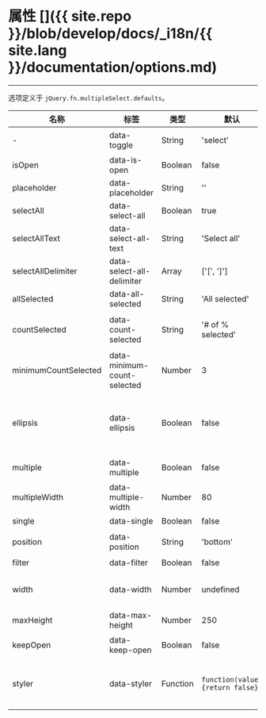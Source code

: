 # 属性 []({{ site.repo }}/blob/develop/docs/_i18n/{{ site.lang }}/documentation/options.md)

---

选项定义于 `jQuery.fn.multipleSelect.defaults`。

<div class="start-table"></div>

| 名称                 | 标签                        | 类型     | 默认                             | 描述                                                                              |
|----------------------|-----------------------------|----------|----------------------------------|---------------------------------------------------------------------------------|
| -                    | data-toggle                 | String   | 'select'                         | 不使用 JavaScript 启用 multiple select。                                           |
| isOpen               | data-is-open                | Boolean  | false                            | 是否打开下拉列表。                                                                 |
| placeholder          | data-placeholder            | String   | ''                               | 显示默认的提示信息。                                                               |
| selectAll            | data-select-all             | Boolean  | true                             | 是否显示全选复选框。                                                               |
| selectAllText        | data-select-all-text        | String   | 'Select all'                     | 全选复选框的显示内容。                                                             |
| selectAllDelimiter   | data-select-all-delimiter   | Array    | ['[', ']']                       | Multiple Select 全选复选框分隔符。                                                 |
| allSelected          | data-all-selected           | String   | 'All selected'                   | 全部选中时显示的文本。                                                             |
| countSelected        | data-count-selected         | String   | '# of % selected'                | '＃'将替换为所选项目的计数，'％'将替换为总数目。                                      |
| minimumCountSelected | data-minimum-count-selected | Number   | 3                                | 只有选择了多于X个项目时才会显示`countSelected`。                                   |
| ellipsis             | data-ellipsis               | Boolean  | false                            | 如果设置了`minimumCountSelected`，则在选定选项后添加”...”。覆盖`countSelected`选项。 |
| multiple             | data-multiple               | Boolean  | false                            | 是否在一行中显示多个选项。                                                         |
| multipleWidth        | data-multiple-width         | Number   | 80                               | 一行中每个选项的宽度。                                                             |
| single               | data-single                 | Boolean  | false                            | 是否只允许你选择一行。                                                             |
| position             | data-position               | String   | 'bottom'                         | 定义下拉列表的位置，只能是 'bottom' 或者 'top'.                                    |
| filter               | data-filter                 | Boolean  | false                            | 是否开启过滤功能。                                                                 |
| width                | data-width                  | Number   | undefined                        | 定义下拉列表的宽度，支持百分比，默认与 select 的宽度相同。                           |
| maxHeight            | data-max-height             | Number   | 250                              | 下拉列表的最大高度。                                                               |
| keepOpen             | data-keep-open              | Boolean  | false                            | 保持选择下拉列表始终打开。                                                         |
| styler               | data-styler                 | Function | `function(value) {return false}` | 项目样式器函数，返回样式字符串以自定义项目样式，包含一个参数：value。                 |
